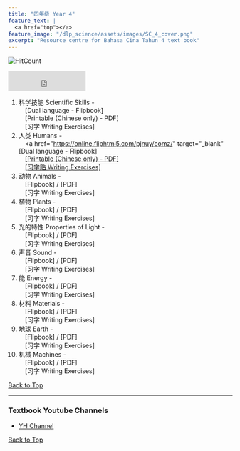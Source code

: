 ```yaml
---
title: "四年级 Year 4" 
feature_text: |
  <a href="top"></a>
feature_image: "/dlp_science/assets/images/SC_4_cover.png"
excerpt: "Resource centre for Bahasa Cina Tahun 4 text book"
---
```

![HitCount](https://hits.dwyl.com/multilingual-malaysian/dlp_science.svg?style=flat-square)

<iframe src="https://www.facebook.com/plugins/like.php?href=https%3A%2F%2Fmultilingual-malaysian.github.io%2Fdlp_science%2Fyear4%2F&width=174&layout=button_count&action=like&size=large&share=true&height=46&appId" width="174" height="46" style="border:none;overflow:hidden" scrolling="no" frameborder="0" allowfullscreen="true" allow="autoplay; clipboard-write; encrypted-media; picture-in-picture; web-share"></iframe>

1. 科学技能 Scientific Skills - <br />
   &emsp;[Dual language - Flipbook] <br />
   &emsp;[Printable (Chinese only) - PDF]<br />
   &emsp;[习字 Writing Exercises]
2. 人类 Humans - <br />
   &emsp;<a href="https://online.fliphtml5.com/pjnuy/comz/" target="_blank"[Dual language - Flipbook]</a> <br />
   &emsp;<a href="/dlp_science/doc/year4/sc_year4_chinese_chapter2.pdf" target="_blank">[Printable (Chinese only) - PDF]</a><br />
   &emsp;<a href="/dlp_science/doc/year4/sc_year4_chapter2_writing.pdf" target="_blank">[习字贴 Writing Exercises]</a>
3. 动物 Animals - <br />
   &emsp;[Flipbook] / [PDF]<br />
   &emsp;[习字 Writing Exercises]
4. 植物 Plants - <br />
   &emsp;[Flipbook] / [PDF]<br />
   &emsp;[习字 Writing Exercises]
5. 光的特性 Properties of Light - <br />
   &emsp;[Flipbook] / [PDF]<br />
   &emsp;[习字 Writing Exercises]
6. 声音 Sound - <br />
   &emsp;[Flipbook] / [PDF]<br />
   &emsp;[习字 Writing Exercises]
7. 能 Energy - <br />
   &emsp;[Flipbook] / [PDF]<br />
   &emsp;[习字 Writing Exercises]
8. 材料 Materials - <br />
   &emsp;[Flipbook] / [PDF]<br />
   &emsp;[习字 Writing Exercises]
9. 地球 Earth - <br />
   &emsp;[Flipbook] / [PDF]<br />
   &emsp;[习字 Writing Exercises]
10. 机械 Machines - <br />
   &emsp;[Flipbook] / [PDF]<br />
   &emsp;[习字 Writing Exercises]

[Back to Top](#top)

----
### Textbook Youtube Channels<a name="videos"></a>
- [YH Channel](https://youtube.com/playlist?list=PL5o5V0axbg-Or43lcH_sS59Ncqh4a20cy)

[Back to Top](#top)
